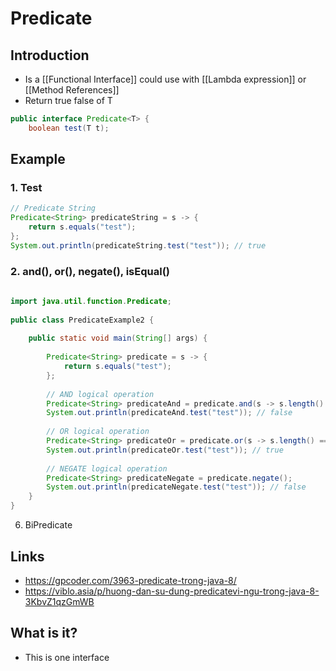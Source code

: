# Predicate

## Introduction
- Is a [[Functional Interface]] could use with [[Lambda expression]] or [[Method References]]
- Return true false of  T
```java
public interface Predicate<T> {
    boolean test(T t);
```
## Example
### 1. Test
```java
// Predicate String
Predicate<String> predicateString = s -> {
    return s.equals("test");
};
System.out.println(predicateString.test("test")); // true
```
### 2. and(), or(), negate(), isEqual()
```java
 
import java.util.function.Predicate;
 
public class PredicateExample2 {
 
    public static void main(String[] args) {
 
        Predicate<String> predicate = s -> {
            return s.equals("test");
        };
 
        // AND logical operation
        Predicate<String> predicateAnd = predicate.and(s -> s.length() == 11);
        System.out.println(predicateAnd.test("test")); // false
 
        // OR logical operation
        Predicate<String> predicateOr = predicate.or(s -> s.length() == 11);
        System.out.println(predicateOr.test("test")); // true
 
        // NEGATE logical operation
        Predicate<String> predicateNegate = predicate.negate();
        System.out.println(predicateNegate.test("test")); // false
    }
}
```
6. BiPredicate

## Links
- https://gpcoder.com/3963-predicate-trong-java-8/
- https://viblo.asia/p/huong-dan-su-dung-predicatevi-ngu-trong-java-8-3KbvZ1qzGmWB

## What is it?
- This is one interface